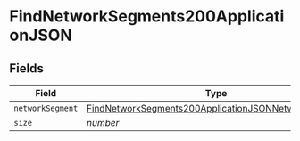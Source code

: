# FindNetworkSegments200ApplicationJSON


## Fields

| Field                                                                                                                                 | Type                                                                                                                                  | Required                                                                                                                              | Description                                                                                                                           | Example                                                                                                                               |
| ------------------------------------------------------------------------------------------------------------------------------------- | ------------------------------------------------------------------------------------------------------------------------------------- | ------------------------------------------------------------------------------------------------------------------------------------- | ------------------------------------------------------------------------------------------------------------------------------------- | ------------------------------------------------------------------------------------------------------------------------------------- |
| `networkSegment`                                                                                                                      | [FindNetworkSegments200ApplicationJSONNetworkSegment](../../models/operations/findnetworksegments200applicationjsonnetworksegment.md) | :heavy_minus_sign:                                                                                                                    | N/A                                                                                                                                   |                                                                                                                                       |
| `size`                                                                                                                                | *number*                                                                                                                              | :heavy_minus_sign:                                                                                                                    | N/A                                                                                                                                   | 1                                                                                                                                     |